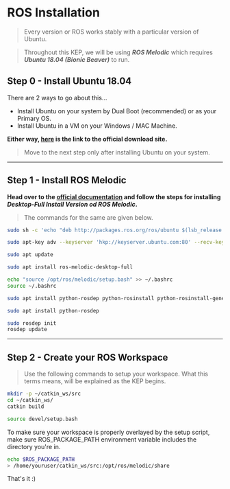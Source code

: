 # ROS Installation

> Every version or ROS works stably with a particular version of Ubuntu.

> Throughout this KEP, we will be using ***ROS Melodic*** which requires ***Ubuntu 18.04 (Bionic Beaver)*** to run.

## Step 0 - Install Ubuntu 18.04

There are 2 ways to go about this...

* Install Ubuntu on your system by Dual Boot (recommended) or as your Primary OS.
* Install Ubuntu in a VM on your Windows / MAC Machine.

**Either way, [here](https://releases.ubuntu.com/18.04.5/?_ga=2.151950462.655073189.1602001766-309397952.1602001766) is the link to the official download site.**

> Move to the next step only after installing Ubuntu on your system.

<hr>

## Step 1 - Install ROS Melodic

**Head over to the [official documentation](http://wiki.ros.org/melodic/Installation/Ubuntu) and follow the steps for installing *Desktop-Full Install Version od ROS Melodic*.**

> The commands for the same are given below.

```bash
sudo sh -c 'echo "deb http://packages.ros.org/ros/ubuntu $(lsb_release -sc) main" > /etc/apt/sources.list.d/ros-latest.list'
```

```bash
sudo apt-key adv --keyserver 'hkp://keyserver.ubuntu.com:80' --recv-key C1CF6E31E6BADE8868B172B4F42ED6FBAB17C654
```

```bash
sudo apt update
```

```bash
sudo apt install ros-melodic-desktop-full
```

```bash
echo "source /opt/ros/melodic/setup.bash" >> ~/.bashrc
source ~/.bashrc
```

```bash
sudo apt install python-rosdep python-rosinstall python-rosinstall-generator python-wstool build-essential python3-catkin-tools
```

```bash
sudo apt install python-rosdep
```

```bash
sudo rosdep init
rosdep update
```

<hr>

## Step 2 - Create your ROS Workspace

> Use the following commands to setup your workspace. What this terms means, will be explained as the KEP begins.

```bash
mkdir -p ~/catkin_ws/src
cd ~/catkin_ws/
catkin build
```

```bash
source devel/setup.bash
```

To make sure your workspace is properly overlayed by the setup script, make sure ROS_PACKAGE_PATH environment variable includes the directory you're in.

```bash
echo $ROS_PACKAGE_PATH
> /home/youruser/catkin_ws/src:/opt/ros/melodic/share
```

That's it :)
